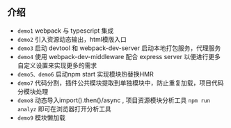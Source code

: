 ## 介绍

- `demo1` webpack 与 typescript 集成
- `demo2` 引入资源动态输出，html模版入口
- `demo3` 启动 devtool 和 webpack-dev-server 启动本地打包服务，代理服务
- `demo4` 使用 webpack-dev-middleware 配合 express server 以便进行更多自定义设置来实现更多的需求
- `demo5、demo6` 启动npm start 实现模块热替换HMR
- `demo7` 代码分割，插件公共模块提取到单独模块中，防止重复加载，项目代码分模块处理
- `demo8` 动态导入import().then()/async , 项目资源模块分析工具 `npm run analyz` 即可在浏览器打开分析工具
- `demo9` 模块懒加载
